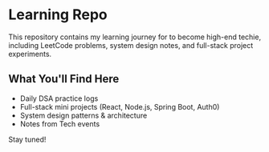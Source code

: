 # Learning Repo

This repository contains my learning journey for to become high-end techie, including LeetCode problems, system design notes, and full-stack project experiments.

## What You'll Find Here
- Daily DSA practice logs
- Full-stack mini projects (React, Node.js, Spring Boot, Auth0)
- System design patterns & architecture
- Notes from Tech events

Stay tuned!
